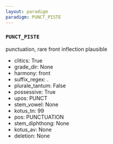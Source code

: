 ```yaml
---
layout: paradigm
paradigm: PUNCT_PISTE
---
```

### ` PUNCT_PISTE `

punctuation, rare front inflection plausible
* clitics: True
* grade_dir: None
* harmony: front
* suffix_regex: .
* plurale_tantum: False
* possessive: True
* upos: PUNCT
* stem_vowel: None
* kotus_tn: 99
* pos: PUNCTUATION
* stem_diphthong: None
* kotus_av: None
* deletion: None

